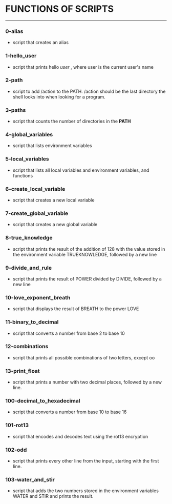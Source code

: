 
# FUNCTIONS OF SCRIPTS
---

### 0-alias
- script that creates an alias

### 1-hello_user
- script that prints hello *user* , where user is the current user's name

### 2-path
- script to add /action to the PATH. /action should be the last directory the shell looks into when looking for a program.

### 3-paths
- script that counts the number of directories in the **PATH**

### 4-global_variables
- script that lists environment variables

### 5-local_variables
- script that lists all local variables and environment variables, and functions

### 6-create_local_variable
- script that creates a new local variable

### 7-create_global_variable
- script that creates a new global variable

### 8-true_knowledge
- script that prints the result of the addition of 128 with the value stored in the environment variable TRUEKNOWLEDGE, followed by a new line

### 9-divide_and_rule
- script that prints the result of POWER divided by DIVIDE, followed by a new line

### 10-love_exponent_breath
- script that displays the result of BREATH to the power LOVE

### 11-binary_to_decimal
- script that converts a number from base 2 to base 10

### 12-combinations
- script that prints all possible combinations of two letters, except oo

### 13-print_float
- script that prints a number with two decimal places, followed by a new line.

### 100-decimal_to_hexadecimal
- script that converts a number from base 10 to base 16

### 101-rot13
- script that encodes and decodes text using the rot13 encryption

### 102-odd
- script that prints every other line from the input, starting with the first line.

### 103-water_and_stir
- script that adds the two numbers stored in the environment variables WATER and STIR and prints the result. 
